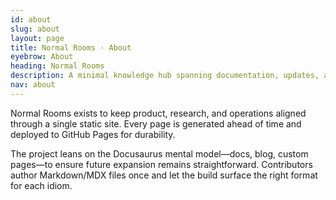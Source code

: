```yaml
---
id: about
slug: about
layout: page
title: Normal Rooms · About
eyebrow: About
heading: Normal Rooms
description: A minimal knowledge hub spanning documentation, updates, and lab notes.
nav: about
---
```

Normal Rooms exists to keep product, research, and operations aligned through a single static site. Every page is generated ahead of time and deployed to GitHub Pages for durability.

The project leans on the Docusaurus mental model—docs, blog, custom pages—to ensure future expansion remains straightforward. Contributors author Markdown/MDX files once and let the build surface the right format for each idiom.

